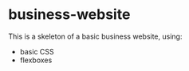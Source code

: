# business-website

This is a skeleton of a basic business website, using: 

- basic CSS
- flexboxes